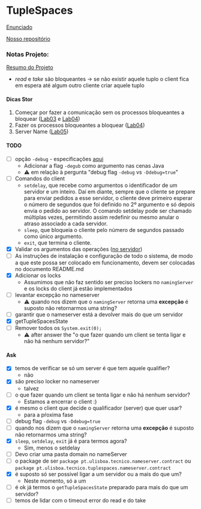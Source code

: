 # TupleSpaces

[Enunciado](https://github.com/tecnico-distsys/TupleSpaces/blob/master/tuplespaces.md)

[Nosso repositório](https://github.com/tecnico-distsys/A16-TupleSpaces)

### Notas Projeto:

[Resumo do Projeto](https://github.com/tecnico-distsys/TupleSpaces/blob/master/tuplespaces.md#valida%C3%A7%C3%B5es)

- _read_ e _take_ são bloqueantes -> se não existir aquele tuplo o client fica em espera até algum outro cliente criar aquele tuplo

#### Dicas Stor

1. Começar por fazer a comunicação sem os processos bloqueantes a bloquear ([Lab03](https://tecnico-distsys.github.io/03-rpc/index.html) e [Lab04](https://tecnico-distsys.github.io/04-rpc-error/index.html))
2. Fazer os processos bloqueantes a bloquear ([Lab04](https://tecnico-distsys.github.io/04-rpc-error/index.html))
3. Server Name ([Lab05](https://tecnico-distsys.github.io/05-grpc-multilanguage/index.html))

#### TODO

- [ ] opção `-debug` - especificações [aqui](https://github.com/tecnico-distsys/TupleSpaces/blob/master/tuplespaces.md#op%C3%A7%C3%A3o-de-debug)
  - Adicionar a flag `-degub` como argumento nas cenas Java
  - :warning: em relação à pergunta "debug flag `-debug` vs `-Ddebug=true`"
- [ ] Comandos do client
  - `setdelay`, que recebe como argumentos o identificador de um servidor e um inteiro. Daí em diante, sempre que o cliente se prepare para enviar pedidos a esse servidor, o cliente deve primeiro esperar o número de segundos que foi definido no 2º argumento e só depois envia o pedido ao servidor. O comando setdelay pode ser chamado múltiplas vezes, permitindo assim redefinir ou mesmo anular o atraso associado a cada servidor.
  - `sleep`, que bloqueia o cliente pelo número de segundos passado como único argumento.
  - `exit`, que termina o cliente.
- [X] Validar os argumentos das operações ([no servidor](https://github.com/tecnico-distsys/TupleSpaces/blob/master/tuplespaces.md#valida%C3%A7%C3%B5es))
- [ ] As instruções de instalação e configuração de todo o sistema, de modo a que este possa ser colocado em funcionamento, devem ser colocadas no documento README.md
- [X] Adicionar os locks
  - Assumimos que não faz sentido ser preciso lockers no `namingServer` e os locks do client já estão implementados
- [ ] levantar excepção no nameserver
  - :warning: quando nos dizem que o `namingServer` retorna uma **excepção** é suposto não retornarmos uma string?
- [ ] garantir que o nameserver está a devolver mais do que um servidor
- [X] getTupleSpacesState
- [ ] Remover todos os `System.exit(0);` 
  - :warning: after answer the "o que fazer quando um client se tenta ligar e não há nenhum servidor?"

#### Ask

- [X] temos de verificar se só um server é que tem aquele qualifier?
  - não
- [X] são preciso locker no nameserver
  - talvez
- [ ] o que fazer quando um client se tenta ligar e não há nenhum servidor?
  - Estamos a encerrar o client :)
- [X] é mesmo o client que decide o qualificador (server) que quer usar?
  - para a pŕoxima fase
- [ ] debug flag `-debug` vs `-Ddebug=true`
- [ ] quando nos dizem que o `namingServer` retorna uma **excepção** é suposto não retornarmos uma string?
- [X] `sleep`, `setdelay`, `exit` já é para termos agora?
  - Sim, menos o setdelay
- [ ] Devo criar uma pasta domain no nameServer
- [ ] o package de ser `package pt.ulisboa.tecnico.nameserver.contract` ou `package pt.ulisboa.tecnico.tuplespaces.nameserver.contract`
- [X] é suposto só ser possivel ligar a um servidor ou a mais do que um?
  - Neste momento, só a um
- [ ] é ok já termos o `getTupleSpacesState` preparado para mais do que um servidor?
- [ ] temos de lidar com o timeout error do read e do take